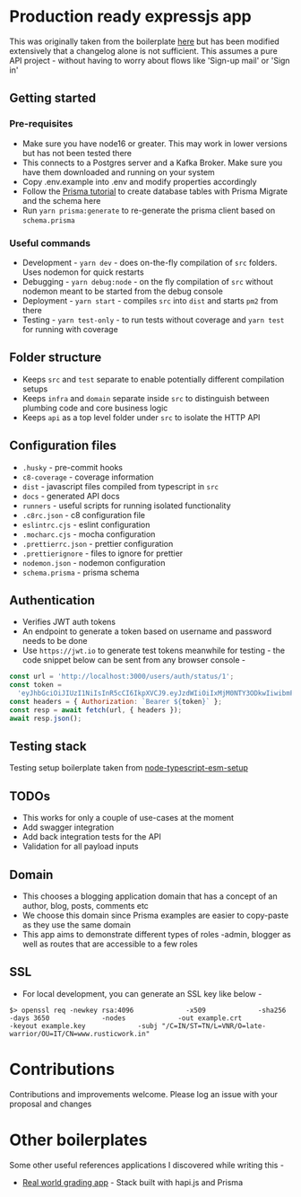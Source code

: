 # Production ready expressjs app

This was originally taken from the boilerplate [here](https://github.com/danielfsousa/express-rest-es2017-boilerplate) but has been modified extensively that a changelog alone is not sufficient. This assumes a pure API project - without having to worry about flows like 'Sign-up mail' or 'Sign in'

## Getting started

### Pre-requisites

- Make sure you have node16 or greater. This may work in lower versions but has not been tested there
- This connects to a Postgres server and a Kafka Broker. Make sure you have them downloaded and running on your system
- Copy .env.example into .env and modify properties accordingly
- Follow the [Prisma tutorial](https://www.prisma.io/docs/getting-started/setup-prisma/start-from-scratch/relational-databases/using-prisma-migrate-typescript-postgres/) to create database tables with Prisma Migrate and the
  schema here
- Run `yarn prisma:generate` to re-generate the prisma client based on `schema.prisma`

### Useful commands

- Development - `yarn dev` - does on-the-fly compilation of `src` folders. Uses nodemon for quick restarts
- Debugging - `yarn debug:node` - on the fly compilation of `src` without nodemon meant to be started from the debug console
- Deployment - `yarn start` - compiles `src` into `dist` and starts `pm2` from there
- Testing - `yarn test-only` - to run tests without coverage and `yarn test` for running with coverage

## Folder structure

- Keeps `src` and `test` separate to enable potentially different compilation setups
- Keeps `infra` and `domain` separate inside `src` to distinguish between plumbing code and core business logic
- Keeps `api` as a top level folder under `src` to isolate the HTTP API

## Configuration files

- `.husky` - pre-commit hooks
- `c8-coverage` - coverage information
- `dist` - javascript files compiled from typescript in `src`
- `docs` - generated API docs
- `runners` - useful scripts for running isolated functionality
- `.c8rc.json` - c8 configuration file
- `eslintrc.cjs` - eslint configuration
- `.mocharc.cjs` - mocha configuration
- `.prettierrc.json` - prettier configuration
- `.prettierignore` - files to ignore for prettier
- `nodemon.json` - nodemon configuration
- `schema.prisma` - prisma schema

## Authentication

- Verifies JWT auth tokens
- An endpoint to generate a token based on username and password needs to be done
- Use `https://jwt.io` to generate test tokens meanwhile for testing - the code snippet below can be sent from any browser console -

```javascript
const url = 'http://localhost:3000/users/auth/status/1';
const token =
  'eyJhbGciOiJIUzI1NiIsInR5cCI6IkpXVCJ9.eyJzdWIiOiIxMjM0NTY3ODkwIiwibmFtZSI6IkpvaG4gRG9lIiwiaWF0IjoxNTE2MjM5MDIyfQ.s1tM2n8aCq2lg7uUYKVB6ff7nnJewtGHhEM40ObQBF8';
const headers = { Authorization: `Bearer ${token}` };
const resp = await fetch(url, { headers });
await resp.json();
```

## Testing stack

Testing setup boilerplate taken from [node-typescript-esm-setup](https://github.com/late-warrior/nodejs-ts-test-setup)

## TODOs

- This works for only a couple of use-cases at the moment
- Add swagger integration
- Add back integration tests for the API
- Validation for all payload inputs

## Domain

- This chooses a blogging application domain that has a concept of an author, blog, posts, comments etc
- We choose this domain since Prisma examples are easier to copy-paste as they use the same domain
- This app aims to demonstrate different types of roles -admin, blogger as well as routes that are accessible to a few roles

## SSL

- For local development, you can generate an SSL key like below -

```
$> openssl req -newkey rsa:4096             -x509             -sha256             -days 3650             -nodes             -out example.crt             -keyout example.key             -subj "/C=IN/ST=TN/L=VNR/O=late-warrior/OU=IT/CN=www.rusticwork.in"
```

# Contributions

Contributions and improvements welcome. Please log an issue with your proposal and changes

# Other boilerplates

Some other useful references applications I discovered while writing this -

- [Real world grading app](https://github.com/2color/real-world-grading-app/) - Stack built with hapi.js and Prisma
